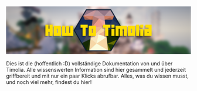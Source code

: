 ![Screenshot](HowToTimolia.png)

Dies ist die (hoffentlich :D) vollständige Dokumentation von und über Timolia. Alle wissenswerten Information sind hier gesammelt und jederzeit griffbereit und mit nur ein paar Klicks abrufbar.
Alles, was du wissen musst, und noch viel mehr, findest du hier!